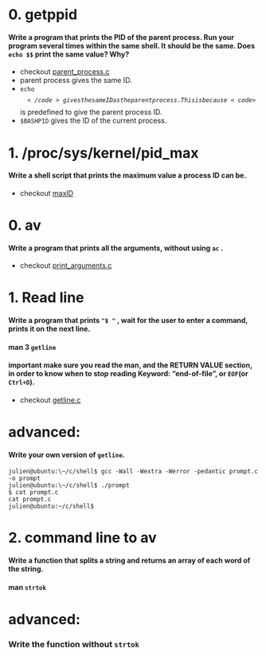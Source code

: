 # 0. getppid  
#### **Write a program that prints the PID of the parent process. Run your program several times within the same shell. It should be the same. Does <code>echo $$</code> print the same value? Why?**
- checkout [parent_process.c](/parent_process.c)
- parent process gives the same ID.
- <code>echo $$</code> gives the same ID as the parent process. This is because <code>$$</code> is predefined to give the parent process ID.
- `$BASHPID` gives the ID of the current process.


# 1. /proc/sys/kernel/pid_max  
#### **Write a shell script that prints the maximum value a process ID can be.**
- checkout [maxID](/maxID)


# 0. av
#### **Write a program that prints all the arguments, without using <code>ac</code> .**
- checkout [print_arguments.c](/print_arguments.c)

# 1. Read line
#### **Write a program that prints <code>"$ "</code> , wait for the user to enter a command, prints it on the next line.**

#### man 3 <code>getline</code>

#### important make sure you read the man, and the RETURN VALUE section, in order to know when to stop reading Keyword: “end-of-file”, or <code>EOF</code>(or <code>Ctrl+D</code>).
- checkout [getline.c](/getline.c)

# **advanced:**
#### **Write your own version of <code>getline</code>.**

    julien@ubuntu:\~/c/shell$ gcc -Wall -Wextra -Werror -pedantic prompt.c -o prompt
    julien@ubuntu:\~/c/shell$ ./prompt
    $ cat prompt.c
    cat prompt.c
    julien@ubuntu:~/c/shell$


# 2. command line to av
#### **Write a function that splits a string and returns an array of each word of the string.**

#### man `strtok`

# **advanced:**
### **Write the function without `strtok`**
